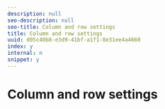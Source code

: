 ```yaml
---
description: null
seo-description: null
seo-title: Column and row settings
title: Column and row settings
uuid: d05c40b8-e3d9-41bf-a1f1-8e31ee4a4660
index: y
internal: n
snippet: y
---
```


# Column and row settings

